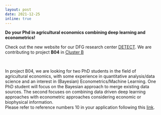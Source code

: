 ```yaml
---
layout: post
date: 2021-12-25
inline: true
---
```


<b>Do your Phd in agricultural economics combining deep learning and econometrics!</b>
<br>

Check out the new website for our DFG research center <a href="https://www.lf.uni-bonn.de/en/research/crc-detect">DETECT</a>. We are contributing to project <b>B04</b> in <a href="https://www.lf.uni-bonn.de/en/research/crc-detect/crc-structure/cluster-b/cluster-b-projects">Cluster B</a>  

<br>

In project B04, we are looking for two PhD students in the field of agricultural economics, with some experience in quantitative analysis/data science and an interest in (Bayesian) Econometrics/Machine Learning. One PhD student will focus on the Bayesian approach to merge existing data sources. The second focuses on combining data driven deep learning approaches with econometric approaches considering economic or biophysical information.
<br>
Please refer to reference numbers 10 in your application following this <a href="http://www.earthworks-jobs.com/climate/bonn22012.html">link</a>.
